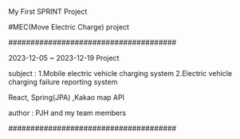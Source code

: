 My First SPRINT Project

#MEC(Move Electric Charge) project

######################################

2023-12-05 ~ 2023-12-19 Project

subject : 1.Mobile electric vehicle charging system
          2.Electric vehicle charging failure reporting system

React, Spring(JPA) ,Kakao map API

author : PJH and my team members

######################################
